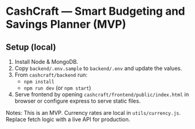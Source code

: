 # CashCraft — Smart Budgeting and Savings Planner (MVP)

## Setup (local)
1. Install Node & MongoDB.
2. Copy `backend/.env.sample` to `backend/.env` and update the values.
3. From `cashcraft/backend` run:
   - `npm install`
   - `npm run dev` (or `npm start`)
4. Serve frontend by opening `cashcraft/frontend/public/index.html` in browser or configure express to serve static files.

Notes: This is an MVP. Currency rates are local in `utils/currency.js`. Replace fetch logic with a live API for production.
